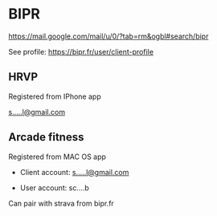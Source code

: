 # BIPR


https://mail.google.com/mail/u/0/?tab=rm&ogbl#search/bipr

See profile: https://bipr.fr/user/client-profile

## HRVP

Registered from IPhone app

s.....l@gmail.com

## Arcade fitness 

Registered from MAC OS app

- Client account: s.....l@gmail.com

- User account: sc....b

<!-- @@D....!! -->

Can pair with strava from bipr.fr